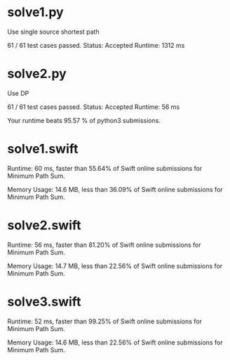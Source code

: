 # solve1.py

Use single source shortest path

61 / 61 test cases passed.
Status: Accepted
Runtime: 1312 ms

# solve2.py

Use DP

61 / 61 test cases passed.
Status: Accepted
Runtime: 56 ms

Your runtime beats 95.57 % of python3 submissions.

# solve1.swift

Runtime: 60 ms, faster than 55.64% of Swift online submissions for Minimum Path Sum.

Memory Usage: 14.6 MB, less than 36.09% of Swift online submissions for Minimum Path Sum.

# solve2.swift

Runtime: 56 ms, faster than 81.20% of Swift online submissions for Minimum Path Sum.

Memory Usage: 14.7 MB, less than 22.56% of Swift online submissions for Minimum Path Sum.

# solve3.swift

Runtime: 52 ms, faster than 99.25% of Swift online submissions for Minimum Path Sum.

Memory Usage: 14.6 MB, less than 22.56% of Swift online submissions for Minimum Path Sum.

